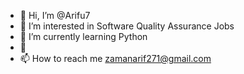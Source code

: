 - 👋 Hi, I’m @Arifu7
- 👀 I’m interested in Software Quality Assurance Jobs
- 🌱 I’m currently learning Python
- 💞️
- 📫 How to reach me zamanarif271@gmail.com

<!---
Arifu7/Arifu7 is a ✨ special ✨ repository because its `README.md` (this file) appears on your GitHub profile.
You can click the Preview link to take a look at your changes.
--->
